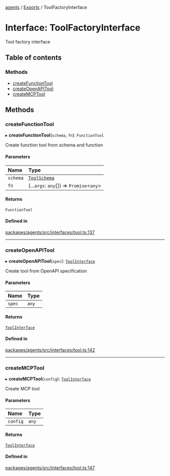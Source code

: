 <!-- 
 ⚠️  AUTO-GENERATED FILE - DO NOT EDIT MANUALLY
 This file is automatically generated by scripts/docs-generator.js
 To make changes, edit the source TypeScript files or update the generator script
-->

[agents](../../) / [Exports](../modules) / ToolFactoryInterface

# Interface: ToolFactoryInterface

Tool factory interface

## Table of contents

### Methods

- [createFunctionTool](ToolFactoryInterface#createfunctiontool)
- [createOpenAPITool](ToolFactoryInterface#createopenapitool)
- [createMCPTool](ToolFactoryInterface#createmcptool)

## Methods

### createFunctionTool

▸ **createFunctionTool**(`schema`, `fn`): `FunctionTool`

Create function tool from schema and function

#### Parameters

| Name | Type |
| :------ | :------ |
| `schema` | [`ToolSchema`](ToolSchema) |
| `fn` | (...`args`: `any`[]) => `Promise`\<`any`\> |

#### Returns

`FunctionTool`

#### Defined in

[packages/agents/src/interfaces/tool.ts:137](https://github.com/woojubb/robota/blob/69cbf57340262bed3ca42ae6af241896c191a29c/packages/agents/src/interfaces/tool.ts#L137)

___

### createOpenAPITool

▸ **createOpenAPITool**(`spec`): [`ToolInterface`](ToolInterface)

Create tool from OpenAPI specification

#### Parameters

| Name | Type |
| :------ | :------ |
| `spec` | `any` |

#### Returns

[`ToolInterface`](ToolInterface)

#### Defined in

[packages/agents/src/interfaces/tool.ts:142](https://github.com/woojubb/robota/blob/69cbf57340262bed3ca42ae6af241896c191a29c/packages/agents/src/interfaces/tool.ts#L142)

___

### createMCPTool

▸ **createMCPTool**(`config`): [`ToolInterface`](ToolInterface)

Create MCP tool

#### Parameters

| Name | Type |
| :------ | :------ |
| `config` | `any` |

#### Returns

[`ToolInterface`](ToolInterface)

#### Defined in

[packages/agents/src/interfaces/tool.ts:147](https://github.com/woojubb/robota/blob/69cbf57340262bed3ca42ae6af241896c191a29c/packages/agents/src/interfaces/tool.ts#L147)
